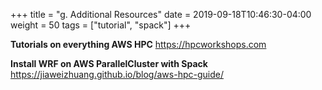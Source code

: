 +++
title = "g. Additional Resources"
date = 2019-09-18T10:46:30-04:00
weight = 50
tags = ["tutorial", "spack"]
+++

**Tutorials on everything AWS HPC** https://hpcworkshops.com

**Install WRF on AWS ParallelCluster with Spack** https://jiaweizhuang.github.io/blog/aws-hpc-guide/